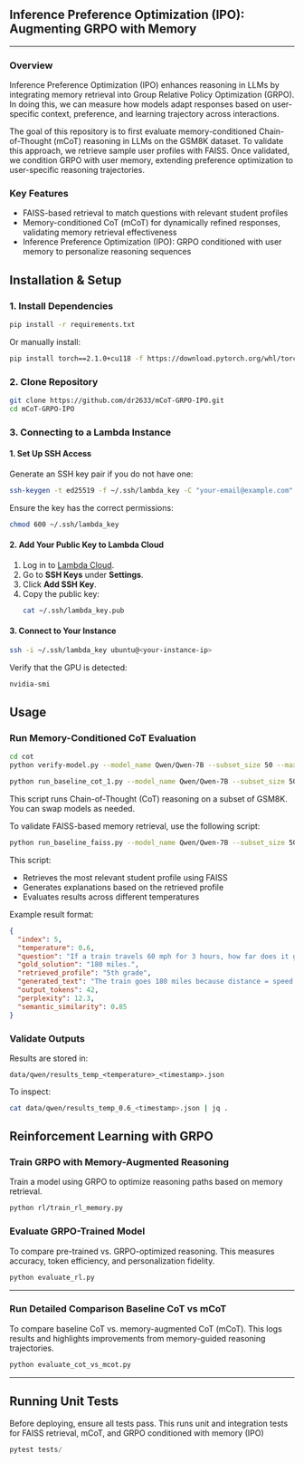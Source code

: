 ## Inference Preference Optimization (IPO): Augmenting GRPO with Memory
***

### Overview
Inference Preference Optimization (IPO) enhances reasoning in LLMs by integrating memory retrieval into Group Relative Policy Optimization (GRPO). In doing this, we can measure how models adapt responses based on user-specific context, preference, and learning trajectory across interactions.

The goal of this repository is to first evaluate memory-conditioned Chain-of-Thought (mCoT) reasoning in LLMs on the GSM8K dataset. To validate this approach, we retrieve sample user profiles with FAISS. Once validated, we condition GRPO with user memory, extending preference optimization to user-specific reasoning trajectories. 

### Key Features
- FAISS-based retrieval to match questions with relevant student profiles
- Memory-conditioned CoT (mCoT) for dynamically refined responses, validating memory retrieval effectiveness
- Inference Preference Optimization (IPO): GRPO conditioned with user memory to personalize reasoning sequences

## Installation & Setup

### 1. Install Dependencies
```bash
pip install -r requirements.txt
```
Or manually install:
```bash
pip install torch==2.1.0+cu118 -f https://download.pytorch.org/whl/torch_stable.html transformers datasets faiss-cpu sentence-transformers matplotlib seaborn pandas spacy einops transformers_stream_generator trl tiktoken tf-keras numpy==1.24.4 flash-attn
```

### 2. Clone Repository
```bash
git clone https://github.com/dr2633/mCoT-GRPO-IPO.git
cd mCoT-GRPO-IPO
```

### 3. Connecting to a Lambda Instance

#### **1. Set Up SSH Access**
Generate an SSH key pair if you do not have one:
```bash
ssh-keygen -t ed25519 -f ~/.ssh/lambda_key -C "your-email@example.com"
```
Ensure the key has the correct permissions:
```bash
chmod 600 ~/.ssh/lambda_key
```

#### **2. Add Your Public Key to Lambda Cloud**
1. Log in to [Lambda Cloud](https://lambdalabs.com/cloud).
2. Go to **SSH Keys** under **Settings**.
3. Click **Add SSH Key**.
4. Copy the public key:
   ```bash
   cat ~/.ssh/lambda_key.pub
   ```

#### **3. Connect to Your Instance**
```bash
ssh -i ~/.ssh/lambda_key ubuntu@<your-instance-ip>
```

Verify that the GPU is detected:
```bash
nvidia-smi
```

## Usage

### Run Memory-Conditioned CoT Evaluation
```bash
cd cot 
python verify-model.py --model_name Qwen/Qwen-7B --subset_size 50 --max_new_tokens 256 --device cuda

python run_baseline_cot_1.py --model_name Qwen/Qwen-7B --subset_size 50 --max_new_tokens 256 --device cuda
```

This script runs Chain-of-Thought (CoT) reasoning on a subset of GSM8K. You can swap models as needed.


To validate FAISS-based memory retrieval, use the following script:

```bash
python run_baseline_faiss.py --model_name Qwen/Qwen-7B --subset_size 50 --max_new_tokens 256 --device cuda
```

This script:
- Retrieves the most relevant student profile using FAISS
- Generates explanations based on the retrieved profile
- Evaluates results across different temperatures

Example result format:
```json
{
  "index": 5,
  "temperature": 0.6,
  "question": "If a train travels 60 mph for 3 hours, how far does it go?",
  "gold_solution": "180 miles.",
  "retrieved_profile": "5th grade",
  "generated_text": "The train goes 180 miles because distance = speed × time.",
  "output_tokens": 42,
  "perplexity": 12.3,
  "semantic_similarity": 0.85
}
```


### Validate Outputs
Results are stored in:
```
data/qwen/results_temp_<temperature>_<timestamp>.json
```
To inspect:
```bash
cat data/qwen/results_temp_0.6_<timestamp>.json | jq .
```

## Reinforcement Learning with GRPO

### Train GRPO with Memory-Augmented Reasoning
Train a model using GRPO to optimize reasoning paths based on memory retrieval.
```bash
python rl/train_rl_memory.py
```


### Evaluate GRPO-Trained Model
To compare pre-trained vs. GRPO-optimized reasoning. This measures accuracy, token efficiency, and personalization fidelity.

```python
python evaluate_rl.py
```

---

### Run Detailed Comparison Baseline CoT vs mCoT
To compare baseline CoT vs. memory-augmented CoT (mCoT). This logs results and highlights improvements from memory-guided reasoning trajectories.

```python
python evaluate_cot_vs_mcot.py
  ```

---

## Running Unit Tests
Before deploying, ensure all tests pass. This runs unit and integration tests for FAISS retrieval, mCoT, and GRPO conditioned with memory (IPO)

```python
pytest tests/
  ```

